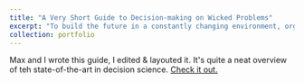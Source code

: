 ```yaml
---
title: "A Very Short Guide to Decision-making on Wicked Problems"
excerpt: "To build the future in a constantly changing environment, organizations strive for an ever-improving understanding of the world. Use this guide to understand how you and your team can tackle wicked problems by productively managing complexity <br/><img src='/images/AVSDMWP.png'>"
collection: portfolio
---
```


Max and I wrote this guide, I edited & layouted it. It's quite a neat overview of teh state-of-the-art in decision science. [Check it out.](https://drive.google.com/file/d/1DJGYeqiXN-CMooKoBECq7VOvP69tWuFL/view)
